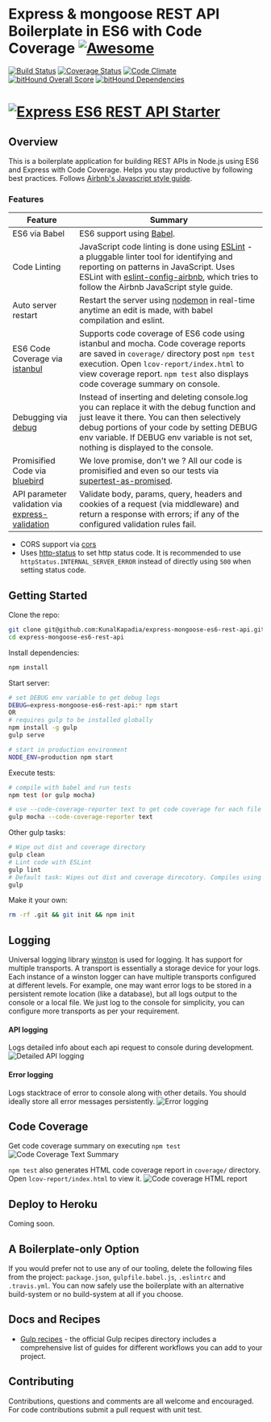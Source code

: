 # Express & mongoose REST API Boilerplate in ES6 with Code Coverage [![Awesome](https://cdn.rawgit.com/sindresorhus/awesome/d7305f38d29fed78fa85652e3a63e154dd8e8829/media/badge.svg)](https://github.com/sindresorhus/awesome)

[![Build Status](https://travis-ci.org/KunalKapadia/express-mongoose-es6-rest-api.svg?branch=master)](https://travis-ci.org/KunalKapadia/express-mongoose-es6-rest-api)
[![Coverage Status](https://coveralls.io/repos/github/KunalKapadia/express-mongoose-es6-rest-api/badge.svg?branch=master)](https://coveralls.io/github/KunalKapadia/express-mongoose-es6-rest-api?branch=master)
[![Code Climate](https://codeclimate.com/github/KunalKapadia/express-mongoose-es6-rest-api/badges/gpa.svg)](https://codeclimate.com/github/KunalKapadia/express-mongoose-es6-rest-api)
[![bitHound Overall Score](https://www.bithound.io/github/KunalKapadia/express-es6-rest-api-starter/badges/score.svg)](https://www.bithound.io/github/KunalKapadia/express-es6-rest-api-starter)
[![bitHound Dependencies](https://www.bithound.io/github/KunalKapadia/express-mongoose-es6-rest-api/badges/dependencies.svg)](https://www.bithound.io/github/KunalKapadia/express-mongoose-es6-rest-api/master/dependencies/npm)

# [![Express ES6 REST API Starter](https://cloud.githubusercontent.com/assets/4172932/12660610/90f5b856-c63a-11e5-878e-c9f0bbf33090.jpg)](https://github.com/KunalKapadia/express-es6-rest-api-starter)

## Overview

This is a boilerplate application for building REST APIs in Node.js using ES6 and Express with Code Coverage. Helps you stay productive by following best practices. Follows [Airbnb's Javascript style guide](https://github.com/airbnb/javascript).

### Features

| Feature                                | Summary                                                                                                                                                                                                                                                     |
|----------------------------------------|-------------------------------------------------------------------------------------------------------------------------------------------------------------------------------------------------------------------------------------------------------------|
| ES6 via Babel                  	 	 | ES6 support using [Babel](https://babeljs.io/).  |
| Code Linting               			 | JavaScript code linting is done using [ESLint](http://eslint.org) - a pluggable linter tool for identifying and reporting on patterns in JavaScript. Uses ESLint with [eslint-config-airbnb](https://github.com/airbnb/javascript/tree/master/packages/eslint-config-airbnb), which tries to follow the Airbnb JavaScript style guide.                                                                                                |
| Auto server restart                  	 | Restart the server using [nodemon](https://github.com/remy/nodemon) in real-time anytime an edit is made, with babel compilation and eslint.                                                                                                                                                                            |
| ES6 Code Coverage via [istanbul](https://www.npmjs.com/package/istanbul)                  | Supports code coverage of ES6 code using istanbul and mocha. Code coverage reports are saved in `coverage/` directory post `npm test` execution. Open `lcov-report/index.html` to view coverage report. `npm test` also displays code coverage summary on console.                                                                                                                                                                            |
| Debugging via [debug](https://www.npmjs.com/package/debug)           | Instead of inserting and deleting console.log you can replace it with the debug function and just leave it there. You can then selectively debug portions of your code by setting DEBUG env variable. If DEBUG env variable is not set, nothing is displayed to the console.                       |
| Promisified Code via [bluebird](https://github.com/petkaantonov/bluebird)           | We love promise, don't we ? All our code is promisified and even so our tests via [supertest-as-promised](https://www.npmjs.com/package/supertest-as-promised).                       |
| API parameter validation via [express-validation](https://www.npmjs.com/package/express-validation)           | Validate body, params, query, headers and cookies of a request (via middleware) and return a response with errors; if any of the configured validation rules fail.|

- CORS support via [cors](https://github.com/troygoode/node-cors)
- Uses [http-status](https://www.npmjs.com/package/http-status) to set http status code. It is recommended to use `httpStatus.INTERNAL_SERVER_ERROR` instead of directly using `500` when setting status code.

## Getting Started

Clone the repo:
```sh
git clone git@github.com:KunalKapadia/express-mongoose-es6-rest-api.git
cd express-mongoose-es6-rest-api
```

Install dependencies:
```sh
npm install
```

Start server:
```sh
# set DEBUG env variable to get debug logs
DEBUG=express-mongoose-es6-rest-api:* npm start
OR
# requires gulp to be installed globally
npm install -g gulp
gulp serve

# start in production environment
NODE_ENV=production npm start
```

Execute tests:
```sh
# compile with babel and run tests
npm test (or gulp mocha)

# use --code-coverage-reporter text to get code coverage for each file
gulp mocha --code-coverage-reporter text
```

Other gulp tasks:
```sh
# Wipe out dist and coverage directory
gulp clean
# Lint code with ESLint
gulp lint
# Default task: Wipes out dist and coverage direcotory. Compiles using babel.
gulp
```

Make it your own:
```sh
rm -rf .git && git init && npm init
```

## Logging

Universal logging library [winston](https://www.npmjs.com/package/winston) is used for logging. It has support for multiple transports.  A transport is essentially a storage device for your logs. Each instance of a winston logger can have multiple transports configured at different levels. For example, one may want error logs to be stored in a persistent remote location (like a database), but all logs output to the console or a local file. We just log to the console for simplicity, you can configure more transports as per your requirement.

#### API logging
Logs detailed info about each api request to console during development.
![Detailed API logging](https://cloud.githubusercontent.com/assets/4172932/12563354/f0a4b558-c3cf-11e5-9d8c-66f7ca323eac.JPG)

#### Error logging
Logs stacktrace of error to console along with other details. You should ideally store all error messages persistently.
![Error logging](https://cloud.githubusercontent.com/assets/4172932/12563361/fb9ef108-c3cf-11e5-9a58-3c5c4936ae3e.JPG)

## Code Coverage
Get code coverage summary on executing `npm test`
![Code Coverage Text Summary](https://cloud.githubusercontent.com/assets/4172932/12619174/f581647c-c53c-11e5-8b0f-f0764391bd45.JPG)

`npm test` also generates HTML code coverage report in `coverage/` directory. Open `lcov-report/index.html` to view it.
![Code coverage HTML report](https://cloud.githubusercontent.com/assets/4172932/12625331/571a48fe-c559-11e5-8aa0-f9aacfb8c1cb.jpg)

## Deploy to Heroku

Coming soon.

## A Boilerplate-only Option

If you would prefer not to use any of our tooling, delete the following files from the project: `package.json`, `gulpfile.babel.js`, `.eslintrc` and `.travis.yml`. You can now safely use the boilerplate with an alternative build-system or no build-system at all if you choose.

## Docs and Recipes

* [Gulp recipes](https://github.com/gulpjs/gulp/tree/master/docs/recipes) - the official Gulp recipes directory includes a comprehensive list of guides for different workflows you can add to your project.

## Contributing

Contributions, questions and comments are all welcome and encouraged. For code contributions submit a pull request with unit test.
